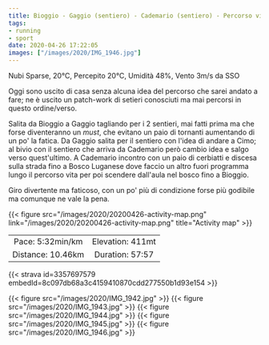 ```yaml
---
title: Bioggio - Gaggio (sentiero) - Cademario (sentiero) - Percorso vita
tags:
- running
- sport
date: 2020-04-26 17:22:05
images: ["/images/2020/IMG_1946.jpg"]
---
```


Nubi Sparse, 20°C, Percepito 20°C, Umidità 48%, Vento 3m/s da SSO

Oggi sono uscito di casa senza alcuna idea del percorso che sarei andato a fare; ne è uscito un patch-work di setieri conosciuti ma mai percorsi in questo ordine/verso.

Salita da Bioggio a Gaggio tagliando per i 2 sentieri, mai fatti prima ma che forse diventeranno un _must_, che evitano un paio di tornanti aumentando di un po' la fatica. Da Gaggio salita per il sentiero con l'idea di andare a Cimo; al bivio con il sentiero che arriva da Cademario però cambio idea e salgo verso quest'ultimo. A Cademario incontro con un paio di cerbiatti e discesa sulla strada fino a Bosco Luganese dove faccio un altro fuori programma lungo il percorso vita per poi scendere dall'aula nel bosco fino a Bioggio.

Giro divertente ma faticoso, con un po' più di condizione forse più godibile ma comunque ne vale la pena.


{{< figure src="/images/2020/20200426-activity-map.png" link="/images/2020/20200426-activity-map.png" title="Activity map" >}}

| | |
| :-: | :-: |
| Pace: 5:32min/km | Elevation: 411mt |
| Distance: 10.46km | Duration: 57:57 |


{{< strava id=3357697579 embedId=8c097db68a3c4159410870cdd277550b1d93e154 >}}

{{< figure src="/images/2020/IMG_1942.jpg" >}}
{{< figure src="/images/2020/IMG_1943.jpg" >}}
{{< figure src="/images/2020/IMG_1944.jpg" >}}
{{< figure src="/images/2020/IMG_1945.jpg" >}}
{{< figure src="/images/2020/IMG_1946.jpg" >}}
